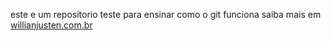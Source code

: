 este e um repositorio teste para ensinar como o git funciona
saiba mais em [willianjusten.com.br](http://willianjusten.com.br)
